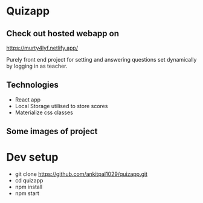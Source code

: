 # Quizapp

## Check out hosted webapp on 

https://murty4lyf.netlify.app/

Purely front end project for setting and answering
questions set dynamically by logging in as teacher.

## Technologies

* React app
* Local Storage utilised to store scores
* Materialize css classes

## Some images of project




# Dev setup

* git clone https://github.com/ankitpal1029/quizapp.git
* cd quizapp
* npm install
* npm start
